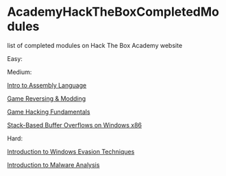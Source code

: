 # AcademyHackTheBoxCompletedModules
list of completed modules on Hack The Box Academy website

Easy:

Medium:

[Intro to Assembly Language](https://academy.hackthebox.com/achievement/89408/85)

[Game Reversing & Modding](https://academy.hackthebox.com/achievement/89408/208)

[Game Hacking Fundamentals](https://academy.hackthebox.com/achievement/89408/182)

[Stack-Based Buffer Overflows on Windows x86](https://academy.hackthebox.com/achievement/89408/89)

Hard:

[Introduction to Windows Evasion Techniques](https://academy.hackthebox.com/achievement/89408/254)

[Introduction to Malware Analysis](https://academy.hackthebox.com/achievement/89408/227)

